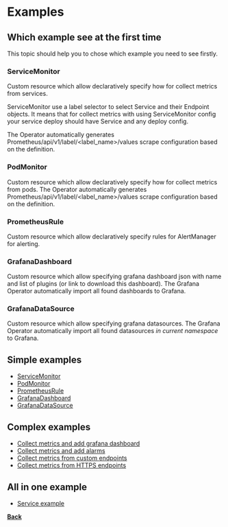# Examples

## Which example see at the first time

This topic should help you to chose which example you need to see firstly.

### ServiceMonitor

Custom resource which allow declaratively specify how for collect metrics from services.

ServiceMonitor use a label selector to select Service and their Endpoint objects. It means that for collect metrics with
using ServiceMonitor config your service deploy should have Service and any deploy config.

The Operator automatically generates Prometheus/api/v1/label/<label_name>/values scrape configuration based on the definition.

### PodMonitor

Custom resource which allow declaratively specify how for collect metrics from pods. The Operator automatically
generates Prometheus/api/v1/label/<label_name>/values scrape configuration based on the definition.

### PrometheusRule

Custom resource which allow declaratively specify rules for AlertManager for alerting.

### GrafanaDashboard

Custom resource which allow specifying grafana dashboard json with name and list of plugins (or link to download this
dashboard). The Grafana Operator automatically import all found dashboards to Grafana.

### GrafanaDataSource

Custom resource which allow specifying grafana datasources.
The Grafana Operator automatically import all found datasources _in current namespace_ to Grafana.

## Simple examples

* [ServiceMonitor](custom-resources/service-monitor/README.md)
* [PodMonitor](custom-resources/pod-monitor/README.md)
* [PrometheusRule](custom-resources/prometheus-rule/README.md)
* [GrafanaDashboard](custom-resources/grafana-dashboard/README.md)
* [GrafanaDataSource](custom-resources/grafana-datasource/README.md)

## Complex examples

* [Collect metrics and add grafana dashboard](custom-resources/service-with-dashboard/README.md)
* [Collect metrics and add alarms](custom-resources/service-with-alarms/README.md)
* [Collect metrics from custom endpoints](custom-resources/custom-endpoint/README.md)
* [Collect metrics from HTTPS endpoints](custom-resources/service-with-tls/README.md)

## All in one example

* [Service example](full-service/README.md)

**[Back](../../README.md)**
